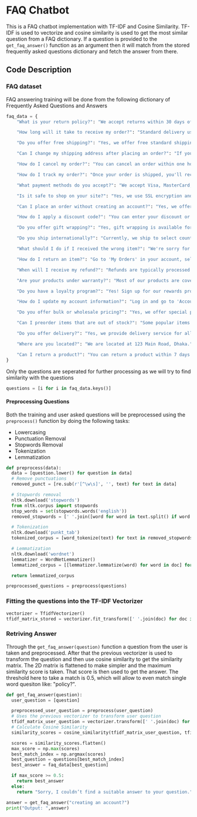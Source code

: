 # FAQ Chatbot 
This is a FAQ chatbot implementation with TF-IDF and Cosine Similarity. TF-IDF is used to vectorize and cosine similarity is used to get the most similar question from a FAQ dictionary. If a question is provided to the ```get_faq_answer()``` function as
an argument then it will match from the stored frequently asked questions dictionary and fetch the answer from there.

## Code Description
### FAQ dataset
FAQ answering training will be done from the following dictionary of Frequently Asked Questions and Answers
```python
faq_data = {
    "What is your return policy?": "We accept returns within 30 days of delivery. Items must be unused and in their original packaging. Some items may be non-returnable or subject to a restocking fee.",

    "How long will it take to receive my order?": "Standard delivery usually takes 3–7 business days. Expedited and next-day delivery options are also available at checkout.",

    "Do you offer free shipping?": "Yes, we offer free standard shipping on orders over $50. Shipping charges apply for orders below that threshold or for expedited options.",

    "Can I change my shipping address after placing an order?": "If your order hasn’t been shipped yet, you can request a shipping address change by contacting our support team immediately.",

    "How do I cancel my order?": "You can cancel an order within one hour of placing it by going to your order history and clicking 'Cancel'. For shipped orders, you'll need to initiate a return.",

    "How do I track my order?": "Once your order is shipped, you'll receive a tracking link via email. You can also track it under 'My Orders' in your account.",

    "What payment methods do you accept?": "We accept Visa, MasterCard, American Express, PayPal, Apple Pay, Google Pay, and store gift cards.",

    "Is it safe to shop on your site?": "Yes, we use SSL encryption and PCI-compliant payment systems to ensure your data and transactions are secure.",

    "Can I place an order without creating an account?": "Yes, we offer guest checkout. However, creating an account lets you track orders, manage returns, and receive special offers.",

    "How do I apply a discount code?": "You can enter your discount or promo code during checkout in the 'Apply Promo Code' section before payment.",

    "Do you offer gift wrapping?": "Yes, gift wrapping is available for most items at checkout. You can also include a custom message.",

    "Do you ship internationally?": "Currently, we ship to select countries. International shipping fees and delivery times vary by location.",

    "What should I do if I received the wrong item?": "We're sorry for the mix-up! Please contact our support team with your order number, and we'll arrange a replacement or refund.",

    "How do I return an item?": "Go to 'My Orders' in your account, select the item, and click 'Return Item'. Follow the instructions to print a return label.",

    "When will I receive my refund?": "Refunds are typically processed within 5–7 business days after we receive your return.",

    "Are your products under warranty?": "Most of our products are covered by a 6- or 12-month warranty. Specific warranty information is available on each product page.",

    "Do you have a loyalty program?": "Yes! Sign up for our rewards program to earn points on every purchase and redeem them for discounts or free items.",

    "How do I update my account information?": "Log in and go to 'Account Settings' to update your email, password, shipping address, and payment methods.",

    "Do you offer bulk or wholesale pricing?": "Yes, we offer special pricing for bulk orders. Please contact our sales team at wholesale@example.com for a custom quote.",

    "Can I preorder items that are out of stock?": "Some popular items are available for preorder. The estimated shipping date will be listed on the product page.",

    "Do you offer delivery?": "Yes, we provide delivery service for all orders above 500 BDT.",

    "Where are you located?": "We are located at 123 Main Road, Dhaka.",

    "Can I return a product?": "You can return a product within 7 days of delivery."
}
```
Only the questions are seperated for further processing as we will try to find similarity with the questions
```python
questions = [i for i in faq_data.keys()]
```
#### Preprocessing Questions
Both the training and user asked questions will be preprocessed using the ```preprocess()``` function by doing the following tasks:
* Lowercasing
* Punctuation Removal
* Stopwords Removal
* Tokenization
* Lemmatization
```python
def preprocess(data):
  data = [question.lower() for question in data]
  # Remove punctuations
  removed_punct = [re.sub(r'[^\w\s]', '', text) for text in data]

  # Stopwords removal
  nltk.download('stopwords')
  from nltk.corpus import stopwords
  stop_words = set(stopwords.words('english'))
  removed_stopwords = [' '.join([word for word in text.split() if word not in stop_words]) for text in removed_punct]

  # Tokenization
  nltk.download('punkt_tab')
  tokenized_corpus = [word_tokenize(text) for text in removed_stopwords]

  # Lemmatization
  nltk.download('wordnet')
  lemmatizer = WordNetLemmatizer()
  lemmatized_corpus = [[lemmatizer.lemmatize(word) for word in doc] for doc in tokenized_corpus]

  return lemmatized_corpus

preprocessed_questions = preprocess(questions)
```
### Fitting the questions into the TF-IDF Vectorizer
```python
vectorizer = TfidfVectorizer()
tfidf_matrix_stored = vectorizer.fit_transform([' '.join(doc) for doc in preprocessed_questions])
```

### Retriving Answer
Through the ```get_faq_answer(question)``` function a question from the user is taken and preprocessed. After that the previous vectorizer is used to transform the question and then use cosine similarity to get the similarity matrix. The 2D matrix is flattened
to make simpler and the maximum similarity score is taken. That score is then used to get the answer. The threshold here to take a match is 0.5, which will allow to even match single word quesiton like: "policy?".
```python
def get_faq_answer(question):
  user_question = [question]

  preprocessed_user_question = preprocess(user_question)
  # Uses the previous vectorizer to transform user question
  tfidf_matrix_user_question = vectorizer.transform([' '.join(doc) for doc in preprocessed_user_question])
  # Calculate Cosine Similarity
  similarity_scores = cosine_similarity(tfidf_matrix_user_question, tfidf_matrix_stored)

  scores = similarity_scores.flatten()
  max_score = np.max(scores)
  best_match_index = np.argmax(scores)
  best_question = questions[best_match_index]
  best_answer = faq_data[best_question]

  if max_score >= 0.5: 
    return best_answer
  else:
    return "Sorry, I couldn’t find a suitable answer to your question."

answer = get_faq_answer("creating an account?")
print("Output: ",answer)
```
